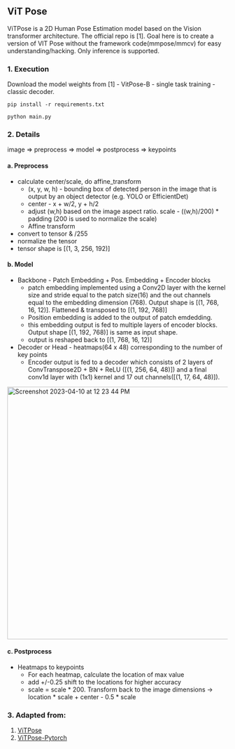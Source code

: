 ## ViT Pose

ViTPose is a 2D Human Pose Estimation model based on the Vision transformer architecture. The official repo is [1]. Goal here is to create a version of VIT Pose without the framework code(mmpose/mmcv) for easy understanding/hacking. Only inference is supported.

### 1. Execution
Download the model weights from [1] - VitPose-B - single task training - classic decoder.

```pip install -r requirements.txt```

```python main.py```

### 2. Details

image => preprocess => model => postprocess => keypoints

#### a. Preprocess 
-  calculate center/scale, do affine_transform
   - (x, y, w, h) - bounding box of detected person in the image that is output by an object detector (e.g. YOLO or EfficientDet)
   - center - x + w/2, y + h/2
   - adjust (w,h) based on the image aspect ratio. scale - ((w,h)/200) * padding (200 is used to normalize the scale)
   - Affine transform  
-  convert to tensor & /255
-  normalize the tensor
-  tensor shape is [(1, 3, 256, 192)]

#### b. Model
  - Backbone - Patch Embedding + Pos. Embedding + Encoder blocks
    - patch embedding implemented using a Conv2D layer with the kernel size and stride equal to the patch size(16) and the out channels equal to the embedding dimension (768). Output shape is [(1, 768, 16, 12)]. Flattened & transposed to [(1, 192, 768)]
    - Position embedding is added to the output of patch emdedding.
    - this embedding output is fed to multiple layers of encoder blocks. Output shape [(1, 192, 768)] is same as input shape.
    - output is reshaped back to [(1, 768, 16, 12)]
  - Decoder or Head - heatmaps(64 x 48) corresponding to the number of key points
    - Encoder output is fed to a decoder which consists of 2 layers of ConvTranspose2D + BN + ReLU ([(1, 256, 64, 48)]) and a final conv1d layer with (1x1) kernel and 17 out channels([(1, 17, 64, 48)]).
  
<img width="576" alt="Screenshot 2023-04-10 at 12 23 44 PM" src="https://user-images.githubusercontent.com/2610866/230844903-fd0d0ccb-19ba-4cc3-b63b-a7cf9c22e97e.png">


#### c. Postprocess
   - Heatmaps to keypoints
     - For each heatmap, calculate the location of max value
     - add +/-0.25 shift to the locations for higher accuracy
     - scale = scale * 200. Transform back to the image dimensions -> location * scale + center - 0.5 * scale

### 3. Adapted from:
 1. [ViTPose](https://github.com/ViTAE-Transformer/ViTPose) 
 2. [ViTPose-Pytorch](https://github.com/gpastal24/ViTPose-Pytorch)
